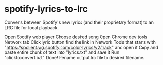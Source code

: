 # spotify-lyrics-to-lrc
Converts between Spotify's new lyrics (and their proprietary format) to an LRC file for local playback.

Open Spotify web player
Choose desired song
Open Chrome dev tools Network tab
Click lyric button
find the link in Network Tools that starts with "https://spclient.wg.spotify.com/color-lyrics/v2/track" and open it
Copy and paste entire chunk of text into "lyrics.txt" and save it
Run "clicktoconvert.bat"
Done! Rename output.lrc file to desired filename.
